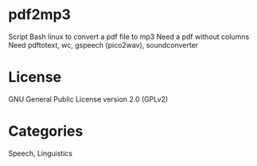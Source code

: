 # pdf2mp3
Script Bash linux to convert a pdf file to mp3
Need a pdf without columns
Need pdftotext, wc, gspeech (pico2wav), soundconverter
# License
GNU General Public License version 2.0 (GPLv2)
# Categories
Speech, Linguistics
